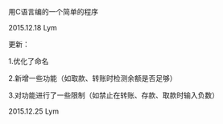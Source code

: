 用C语言编的一个简单的程序

2015.12.18 Lym 

更新：

1.优化了命名

2.新增一些功能（如取款、转账时检测余额是否足够）
      
3.对功能进行了一些限制（如禁止在转账、存款、取款时输入负数）
      
2015.12.25 Lym 
